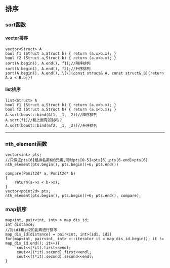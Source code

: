 ## 排序
### sort函数
#### vector排序
    vector<Struct> A
    bool f1 (Struct a,Struct b) { return (a.x>b.x); }
    bool f2 (Struct a,Struct b) { return (a.x<b.x); }
    sort(A.begin(), A.end(), f1);//降序排列
    sort(A.begin(), A.end(), f2);//升序排列
    sort(A.begin(), A.end(), \[\](const struct& A, const struct& B){return A.a < B.b;})
#### list排序
    list<Struct> A
    bool f1 (Struct a,Struct b) { return (a.x>b.x); }
    bool f2 (Struct a,Struct b) { return (a.x<b.x); }
    A.sort(boost::bind(&f1, _1, _2))//降序排列
    A.sort(f1)//和上面有区别吗？
    A.sort(boost::bind(&f2, _1, _2))//升序排列
------
### nth_element函数
    vector<int> pts;
    //只保证pts[6]是排名第6的元素,同时pts[0-5]<pts[6],pts[6-end]>pts[6]
    nth_element(pts.begin(), pts.begin()+6; pts.end())
    
    compare(Ponit2d* a, Ponit2d* b)
    {
        return(a->x < b->x);
    }
    vector<point2d> pts;
    nth_element(pts.begin(), pts.begin()+6; pts.end(), compare);

### map排序
    map<int, pair<int, int> > map_dis_id;
    int distance;
    //对id1和id2的距离进行排序
    map_dis_id[distance] = pair<int, int>(id1, id2)
    for(map<int, pair<int, int> >::iterator it = map_dis_id.begin(); it != map_dis_id.end(); it++){
         cout<<(*it).first<<endl;
         cout<<((*it).second).first<<endl;
         cout<<((*it).second).second<<endl;
    }
    
